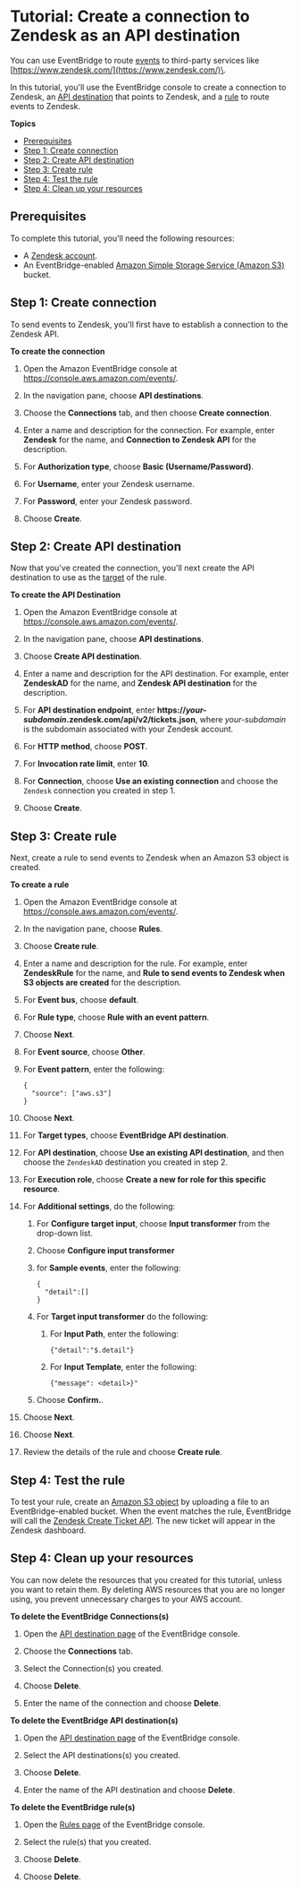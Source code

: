 # Tutorial: Create a connection to Zendesk as an API destination<a name="eb-tutorial-zendesk"></a>

You can use EventBridge to route [events](eb-events.md) to third\-party services like [https://www.zendesk.com/](https://www.zendesk.com/)\.

In this tutorial, you'll use the EventBridge console to create a connection to Zendesk, an [API destination](eb-api-destinations.md) that points to Zendesk, and a [rule](eb-rules.md) to route events to Zendesk\. 

**Topics**
+ [Prerequisites](#eb-zd-prereqs)
+ [Step 1: Create connection](#eb-zd-create-connection)
+ [Step 2: Create API destination](#eb-zd-api-destination)
+ [Step 3: Create rule](#eb-zd-create-rule)
+ [Step 4: Test the rule](#eb-zd-test-rule)
+ [Step 4: Clean up your resources](#cleanup)

## Prerequisites<a name="eb-zd-prereqs"></a>

To complete this tutorial, you'll need the following resources:
+ A [Zendesk account](https://www.zendesk.com/register/#step-1)\.
+ An EventBridge\-enabled [Amazon Simple Storage Service \(Amazon S3\)](https://docs.aws.amazon.com/AmazonS3/latest/user-guide/Welcome.html) bucket\.

## Step 1: Create connection<a name="eb-zd-create-connection"></a>

To send events to Zendesk, you'll first have to establish a connection to the Zendesk API\.

**To create the connection**

1. Open the Amazon EventBridge console at [https://console\.aws\.amazon\.com/events/](https://console.aws.amazon.com/events/)\.

1. In the navigation pane, choose **API destinations**\.

1. Choose the **Connections** tab, and then choose **Create connection**\.

1. Enter a name and description for the connection\. For example, enter **Zendesk** for the name, and **Connection to Zendesk API** for the description\.

1. For **Authorization type**, choose **Basic \(Username/Password\)**\.

1. For **Username**, enter your Zendesk username\.

1. For **Password**, enter your Zendesk password\.

1. Choose **Create**\.

## Step 2: Create API destination<a name="eb-zd-api-destination"></a>

Now that you've created the connection, you'll next create the API destination to use as the [target](eb-targets.md) of the rule\.

**To create the API Destination**

1. Open the Amazon EventBridge console at [https://console\.aws\.amazon\.com/events/](https://console.aws.amazon.com/events/)\.

1. In the navigation pane, choose **API destinations**\.

1. Choose **Create API destination**\.

1. Enter a name and description for the API destination\. For example, enter **ZendeskAD** for the name, and **Zendesk API destination** for the description\.

1. For **API destination endpoint**, enter **https://*your\-subdomain*\.zendesk\.com/api/v2/tickets\.json**, where *your\-subdomain* is the subdomain associated with your Zendesk account\.

1. For **HTTP method**, choose **POST**\.

1. For **Invocation rate limit**, enter **10**\.

1. For **Connection**, choose **Use an existing connection** and choose the `Zendesk` connection you created in step 1\.

1. Choose **Create**\.

## Step 3: Create rule<a name="eb-zd-create-rule"></a>

Next, create a rule to send events to Zendesk when an Amazon S3 object is created\.

**To create a rule**

1. Open the Amazon EventBridge console at [https://console\.aws\.amazon\.com/events/](https://console.aws.amazon.com/events/)\.

1. In the navigation pane, choose **Rules**\.

1. Choose **Create rule**\.

1. Enter a name and description for the rule\. For example, enter **ZendeskRule** for the name, and **Rule to send events to Zendesk when S3 objects are created** for the description\.

1. For **Event bus**, choose **default**\.

1. For **Rule type**, choose **Rule with an event pattern**\.

1. Choose **Next**\.

1. For **Event source**, choose **Other**\.

1. For **Event pattern**, enter the following:

   ```
   {
     "source": ["aws.s3"]
   }
   ```

1. Choose **Next**\.

1. For **Target types**, choose **EventBridge API destination**\.

1. For **API destination**, choose **Use an existing API destination**, and then choose the `ZendeskAD` destination you created in step 2\.

1. For **Execution role**, choose **Create a new for role for this specific resource**\.

1. For **Additional settings**, do the following:

   1. For **Configure target input**, choose **Input transformer** from the drop\-down list\.

   1. Choose **Configure input transformer**

   1. for **Sample events**, enter the following:

      ```
      {
        "detail":[]
      }
      ```

   1. For **Target input transformer** do the following:

      1. For **Input Path**, enter the following:

         ```
         {"detail":"$.detail"}
         ```

      1. For **Input Template**, enter the following:

         ```
         {"message": <detail>}"
         ```

   1. Choose **Confirm\.**\.

1. Choose **Next**\.

1. Choose **Next**\.

1. Review the details of the rule and choose **Create rule**\.

## Step 4: Test the rule<a name="eb-zd-test-rule"></a>

To test your rule, create an [Amazon S3 object](https://docs.aws.amazon.com/AmazonS3/latest/user-guide/upload-objects.html) by uploading a file to an EventBridge\-enabled bucket\. When the event matches the rule, EventBridge will call the [Zendesk Create Ticket API](https://developer.zendesk.com/rest_api/docs/support/tickets#create-ticket)\. The new ticket will appear in the Zendesk dashboard\.

## Step 4: Clean up your resources<a name="cleanup"></a>

You can now delete the resources that you created for this tutorial, unless you want to retain them\. By deleting AWS resources that you are no longer using, you prevent unnecessary charges to your AWS account\.

**To delete the EventBridge Connections\(s\)**

1. Open the [API destination page](https://console.aws.amazon.com/events/home#/apidestinations) of the EventBridge console\.

1. Choose the **Connections** tab\.

1. Select the Connection\(s\) you created\.

1. Choose **Delete**\.

1. Enter the name of the connection and choose **Delete**\.

**To delete the EventBridge API destination\(s\)**

1. Open the [API destination page](https://console.aws.amazon.com/events/home#/apidestinations) of the EventBridge console\.

1. Select the API destinations\(s\) you created\.

1. Choose **Delete**\.

1. Enter the name of the API destination and choose **Delete**\.

**To delete the EventBridge rule\(s\)**

1. Open the [Rules page](https://console.aws.amazon.com/events/home#/rule) of the EventBridge console\.

1. Select the rule\(s\) that you created\.

1. Choose **Delete**\.

1. Choose **Delete**\.